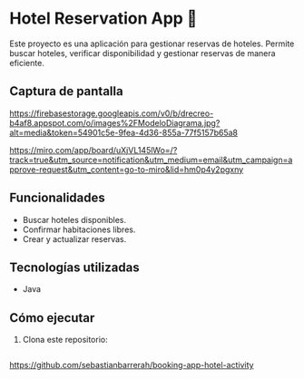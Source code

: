 # Hotel Reservation App 🏨

Este proyecto es una aplicación para gestionar reservas de hoteles. Permite buscar hoteles, verificar disponibilidad y gestionar reservas de manera eficiente.

## Captura de pantalla

https://firebasestorage.googleapis.com/v0/b/drecreo-b4af8.appspot.com/o/images%2FModeloDiagrama.jpg?alt=media&token=54901c5e-9fea-4d36-855a-77f5157b65a8

https://miro.com/app/board/uXjVL145lWo=/?track=true&utm_source=notification&utm_medium=email&utm_campaign=approve-request&utm_content=go-to-miro&lid=hm0p4y2pgxny

## Funcionalidades

- Buscar hoteles disponibles.
- Confirmar habitaciones libres.
- Crear y actualizar reservas.

## Tecnologías utilizadas

- Java

## Cómo ejecutar

1. Clona este repositorio:  
   ```bash
  https://github.com/sebastianbarrerah/booking-app-hotel-activity
